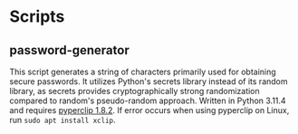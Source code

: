 # Scripts
## password-generator
This script generates a string of characters primarily used for obtaining secure passwords. 
It utilizes Python's secrets library instead of its random library, as secrets provides cryptographically strong randomization compared to random's pseudo-random approach.
Written in Python 3.11.4 and requires [pyperclip 1.8.2](https://pypi.org/project/pyperclip/). If error occurs when using pyperclip on Linux, run `sudo apt install xclip`.
